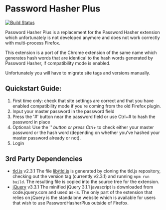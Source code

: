 # Password Hasher Plus

[![Build Status](https://travis-ci.org/simu/passwordhasherplus.svg?branch=master)](http://travis-ci.org/simu/passwordhasherplus)

Password Hasher Plus is a replacement for the Password Hasher
extension which unfortunately is not developed anymore and does not
work correctly with multi-process Firefox.

This extension is a port of the Chrome extension of the same name
which generates hash words that are identical to the hash words
generated by Password Hasher, if compatibility mode is enabled.

Unfortunately you will have to migrate site tags and versions manually.

## Quickstart Guide:

1) First time only: check that site settings are correct and that you have enabled compatibility mode if you're coming from the old Firefox plugin.
1) Input your master password in the password field
1) Press the '#' button near the password field or use Ctrl+# to hash the password in place
1) Optional: Use the '*' button or press Ctrl+* to check either your master password or the hash word (depending on whether you've hashed your master password already or not).
1) Login

## 3rd Party Dependencies

* [tld.js](https://github.com/oncletom/tld.js) v2.3.1
  The file [lib/tld.js](https:/github.com/simu/passwordhasherplus/lib/tld.js)
  is generated by cloning the tld.js repository, checking out the version tag
  (currently v2.3.1) and running `npm run build`. The resulting file is copied
  into the source tree for the extension.
* [jQuery](https://code.jquery.com/jquery-3.1.1.min.js) v3.3.1
  The minified jQuery 3.1.1 javascript is downloaded from code.jquery.com and
  used as-is. The only part of the extension that relies on jQuery is the
  standalone website which is available for users that wish to use
  PasswordHasherPlus outside of Firefox.
